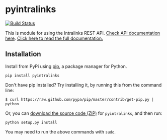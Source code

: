 # pyintralinks

[![Build Status](https://travis-ci.org/delciotorres/pyintralinks.svg?branch=master)](https://travis-ci.org/delciotorres/pyintralinks)


This is module for using the Intralinks REST API. [Check API documentation here](http://developers.intralinks.com/ "Intralinks API Developer Portal").
[Click here to read the full documentation.](http://pyintralinks.readthedocs.org/en/latest/ "Intralinks
Python library documentation")

## Installation

Install from PyPi using [pip](http://www.pip-installer.org/en/latest/), a
package manager for Python.

    pip install pyintralinks

Don't have pip installed? Try installing it, by running this from the command
line:

    $ curl https://raw.github.com/pypa/pip/master/contrib/get-pip.py | python

Or, you can [download the source code
(ZIP)](https://github.com/delciotorres/pyintralinks/zipball/master "intralinks
source code") for `pyintralinks`, and then run:

    python setup.py install

You may need to run the above commands with `sudo`.
